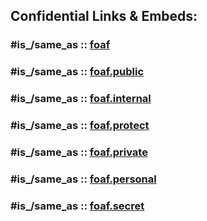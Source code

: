 



## Confidential Links & Embeds: 

### #is_/same_as :: [foaf](/_Standards/Schemas/foaf.md) 

### #is_/same_as :: [foaf.public](/_public/Schemas/foaf.public.md) 

### #is_/same_as :: [foaf.internal](/_internal/Schemas/foaf.internal.md) 

### #is_/same_as :: [foaf.protect](/_protect/Schemas/foaf.protect.md) 

### #is_/same_as :: [foaf.private](/_private/Schemas/foaf.private.md) 

### #is_/same_as :: [foaf.personal](/_personal/Schemas/foaf.personal.md) 

### #is_/same_as :: [foaf.secret](/_secret/Schemas/foaf.secret.md)

